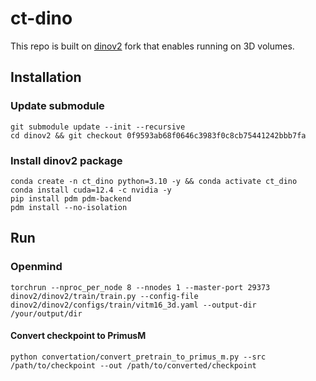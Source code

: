 # ct-dino

This repo is built on [dinov2](https://github.com/facebookresearch/dinov2) fork that enables running on 3D volumes.

## Installation

### Update submodule
```
git submodule update --init --recursive
cd dinov2 && git checkout 0f9593ab68f0646c3983f0c8cb75441242bbb7fa
```
### Install dinov2 package
```
conda create -n ct_dino python=3.10 -y && conda activate ct_dino
conda install cuda=12.4 -c nvidia -y
pip install pdm pdm-backend
pdm install --no-isolation
```

## Run

### Openmind
```
torchrun --nproc_per_node 8 --nnodes 1 --master-port 29373  dinov2/dinov2/train/train.py --config-file dinov2/dinov2/configs/train/vitm16_3d.yaml --output-dir /your/output/dir
```

#### Convert checkpoint to PrimusM
```
python convertation/convert_pretrain_to_primus_m.py --src /path/to/checkpoint --out /path/to/converted/checkpoint
```